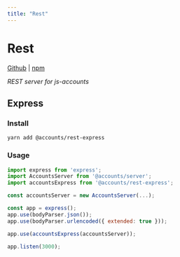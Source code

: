 ```yaml
---
title: "Rest"
---
```


# Rest

[Github](https://github.com/js-accounts/rest) | [npm](https://www.npmjs.com/package/@accounts/rest-express)

*REST server for js-accounts*

## Express

### Install

```
yarn add @accounts/rest-express
```

### Usage

```javascript
import express from 'express';
import AccountsServer from '@accounts/server';
import accountsExpress from '@accounts/rest-express';

const accountsServer = new AccountsServer(...);

const app = express();
app.use(bodyParser.json());
app.use(bodyParser.urlencoded({ extended: true }));

app.use(accountsExpress(accountsServer));

app.listen(3000);
```

